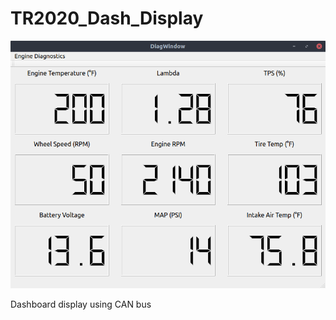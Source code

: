 # TR2020_Dash_Display

![Dashboard Image](https://github.com/kb3wmh/TR2020_Dash_Display/raw/master/Dashboard%20Screenshot.png)

Dashboard display using CAN bus

